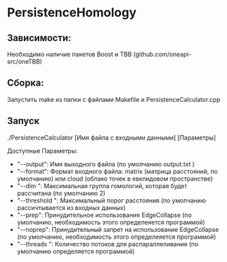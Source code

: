 # PersistenceHomology

## Зависимости:
Необходимо наличие пакетов Boost и TBB (github.com/oneapi-src/oneTBB)

## Сборка:
Запустить make из папки с файлами Makefile и PersistenceCalculator.cpp

## Запуск
./PersistenceCalculator [Имя файла с входными данными] [Параметры]

Доступные Параметры:
-  "--output": Имя выходного файла (по умолчанию output.txt )
-  "--format": Формат входного файла:  matrix (матрица расстояний, по умолчанию) или cloud (облако точек в евклидовом пространстве)
-  "--dim <k>": Максимальная группа гомологий, которая будет рассчитана (по умолчанию 2)
- "--threshold <t>": Максимальный порог расстояния (по умолчанию рассичтывается из входных данных)
- "--prep": Принудительное использование EdgeCollapse (по умолчанию, необходимость этого определеяется программой)
- "--noprep": Принудительный запрет на использование EdgeCollapse (по умолчанию, необходимость этого определеяется программой)
- "--threads <n>": Количество потоков для распараллеливания (по умолчанию определяется программой)

